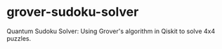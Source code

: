 # grover-sudoku-solver
Quantum Sudoku Solver: Using Grover's algorithm in Qiskit to solve 4x4 puzzles.
